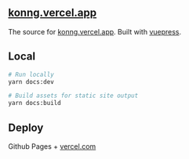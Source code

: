 ## [konng.vercel.app](https://konng.vercel.app)

The source for [konng.vercel.app](https://konng.vercel.app). Built with [vuepress](https://vuepress.vuejs.org/).

## Local

```sh
# Run locally
yarn docs:dev

# Build assets for static site output
yarn docs:build
```

## Deploy

Github Pages + [vercel.com](https://vercel.com/)
